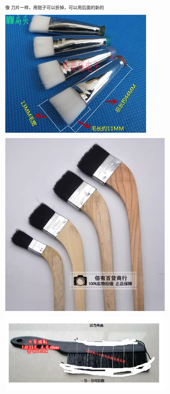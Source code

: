 像 刀片一样，用钳子可以折掉，可以用后面的新的


![](images/2025-04-14-10-22-49.png)

![](images/2025-04-14-10-23-13.png)

![](images/2025-04-14-10-27-31.png)